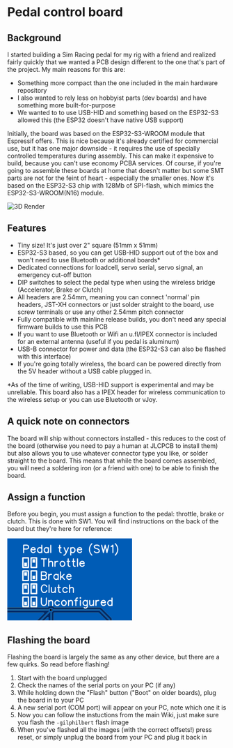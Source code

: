 # Pedal control board

## Background
I started building a Sim Racing pedal for my rig with a friend and realized fairly quickly that we wanted a PCB design different to the one that's part of the project. My main reasons for this are:
- Something more compact than the one included in the main hardware repository
- I also wanted to rely less on hobbyist parts (dev boards) and have something more built-for-purpose
- We wanted to to use USB-HID and something based on the ESP32-S3 allowed this (the ESP32 doesn't have native USB support)

Initially, the board was based on the ESP32-S3-WROOM module that Espressif offers. This is nice because it's already certified for commercial use, but it has one major downside - it requires the use of specially controlled temperatures during assembly. This can make it expensive to build, because you can't use economy PCBA services. Of course, if you're going to assemble these boards at home that doesn't matter but some SMT parts are not for the feint of heart - especially the smaller ones. Now it's based on the ESP32-S3 chip with 128Mb of SPI-flash, which mimics the ESP32-S3-WROOM(N16) module.

 <img src="https://github.com/gilphilbert/DIY-Sim-Racing-FFB-Pedal-PCBs/raw/main/esp32-s3-usb-c/3drender-v1.1.png" alt="3D Render" width="350px" />

## Features
- Tiny size! It's just over 2" square (51mm x 51mm)
- ESP32-S3 based, so you can get USB-HID support out of the box and won't need to use Bluetooth or additional boards*
- Dedicated connections for loadcell, servo serial, servo signal, an emergency cut-off button
- DIP switches to select the pedal type when using the wireless bridge (Accelerator, Brake or Clutch)
- All headers are 2.54mm, meaning you can connect 'normal' pin headers, JST-XH connectors or just solder straight to the board, use screw terminals or use any other 2.54mm pitch connector
- Fully compatible with mainline release builds, you don't need any special firmware builds to use this PCB
- If you want to use Bluetooth or Wifi an u.fl/IPEX connector is included for an external antenna (useful if you pedal is aluminum)
- USB-B connector for power and data (the ESP32-S3 can also be flashed with this interface)
- If you're going totally wireless, the board can be powered directly from the 5V header without a USB cable plugged in.

*As of the time of writing, USB-HID support is experimental and may be unreliable. This board also has a IPEX header for wireless communication to the wireless setup or you can use Bluetooth or vJoy.

## A quick note on connectors
The board will ship without connectors installed - this reduces to the cost of the board (otherwise you need to pay a human at JLCPCB to install them) but also allows you to use whatever connector type you like, or solder straight to the board. This means that while the board comes assembled, you will need a soldering iron (or a friend with one) to be able to finish the board.

## Assign a function
Before you begin, you must assign a function to the pedal: throttle, brake or clutch. This is done with SW1. You will find instructions on the back of the board but they're here for reference:

![SW1 reference](../images/usage/setting-pedal-type.png)

## Flashing the board
Flashing the board is largely the same as any other device, but there are a few quirks. So read before flashing!
1. Start with the board unplugged
2. Check the names of the serial ports on your PC (if any)
3. While holding down the "Flash" button ("Boot" on older boards), plug the board in to your PC
4. A new serial port (COM port) will appear on your PC, note which one it is
5. Now you can follow the instuctions from the main Wiki, just make sure you flash the `-gilphilbert` flash image
6. When you've flashed all the images (with the correct offsets!) press reset, or simply unplug the board from your PC and plug it back in
